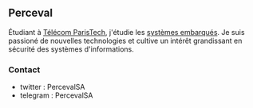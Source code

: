 ## Perceval

Étudiant à [Télécom ParisTech](https://www.telecom-paristech.fr), j'étudie les [systèmes embarqués](https://rose.telecom-paristech.fr/2017/).
Je suis passioné de nouvelles technologies et cultive un intérêt grandissant en sécurité des systèmes d'informations.

### Contact
- twitter : PercevalSA
- telegram : PercevalSA
